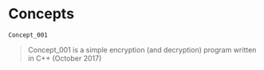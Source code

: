 # Concepts

`Concept_001`
> Concept_001 is a simple encryption (and decryption) program written in C++ (October 2017)
